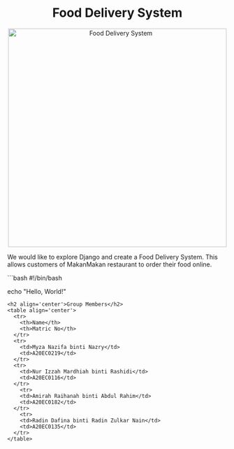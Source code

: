 <h1 align='center'>Food Delivery System</h1>
<p align="center">
  <img src="https://my.priceshop.com/wp-content/uploads/2022/04/1-36-1024x683.jpg" title="Food Delivery System" height='500px'>
</p>
<p>We would like to explore Django and create a Food Delivery System. This allows customers of MakanMakan restaurant to order their food online.</p>
```bash
#!/bin/bash

echo "Hello, World!"
```
<h2 align='center'>Group Members</h2>
<table align='center'>
  <tr>
    <th>Name</th>
    <th>Matric No</th>
  </tr>
  <tr>
    <td>Myza Nazifa binti Nazry</td>
    <td>A20EC0219</td>
  </tr>
  <tr>
    <td>Nur Izzah Mardhiah binti Rashidi</td>
    <td>A20EC0116</td>
  </tr>
    <tr>
    <td>Amirah Raihanah binti Abdul Rahim</td>
    <td>A20EC0182</td>
  </tr>
    <tr>
    <td>Radin Dafina binti Radin Zulkar Nain</td>
    <td>A20EC0135</td>
  </tr>
</table>

